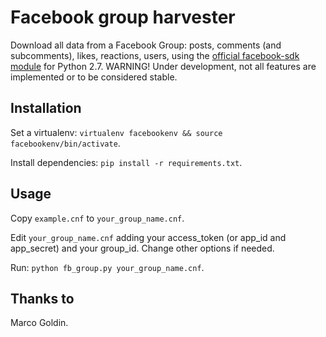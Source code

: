 # Facebook group harvester

Download all data from a Facebook Group: posts, comments (and subcomments), likes, reactions, users, using the [official facebook-sdk module](https://github.com/mobolic/facebook-sdk/) for Python 2.7. WARNING! Under development, not all features are implemented or to be considered stable.

## Installation

Set a virtualenv: `virtualenv facebookenv && source facebookenv/bin/activate`.

Install dependencies: `pip install -r requirements.txt`.

## Usage

Copy `example.cnf` to `your_group_name.cnf`.

Edit `your_group_name.cnf` adding your access\_token (or app\_id and app\_secret) and your group\_id.
Change other options if needed.

Run: `python fb_group.py your_group_name.cnf`.

## Thanks to

Marco Goldin.


